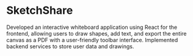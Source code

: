 # SketchShare
 Developed an interactive whiteboard application using React for the frontend, allowing users to draw shapes, add text, and export the entire canvas as a PDF with a user-friendly toolbar interface. Implemented backend services to store user data and drawings.
